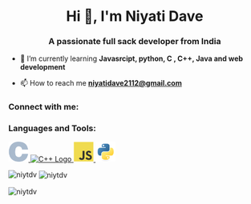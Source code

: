 <h1 align="center">Hi 👋, I'm Niyati Dave</h1>
<h3 align="center">A passionate full sack developer from India</h3>
<!-- <p align="left"> <img src="https://komarev.com/ghpvc/?username=niytdv&label=Profile%20views&color=0e75b6&style=flat" alt="niytdv" /> </p> -->

- 🌱 I’m currently learning **Javasrcipt, python, C , C++, Java and web development**

- 📫 How to reach me **niyatidave2112@gmail.com**

<h3 align="left">Connect with me:</h3>
<p align="left">
</p>

<h3 align="left">Languages and Tools:</h3>
<p align="left"> <a href="https://www.cprogramming.com/" target="_blank" rel="noreferrer"> <img src="https://raw.githubusercontent.com/devicons/devicon/master/icons/c/c-original.svg" alt="c" width="40" height="40"/> </a> <a  href="https://www.cppprogramming.com/" target="_blank" rel="noreferrer"> <img src="https://raw.githubusercontent.com/isocpp/logos/master/cpp_logo.png" alt="C++ Logo" width="40" height="40" /> </a> <a  href="https://developer.mozilla.org/en-US/docs/Web/JavaScript" target="_blank" rel="noreferrer"> <img src="https://raw.githubusercontent.com/devicons/devicon/master/icons/javascript/javascript-original.svg" alt="javascript" width="40" height="40"/> </a> <a  href="https://www.python.org" target="_blank" rel="noreferrer"> <img src="https://raw.githubusercontent.com/devicons/devicon/master/icons/python/python-original.svg" alt="python" width="40" height="40"/> </a> </p>

<p><img align="left" src="https://github-readme-stats.vercel.app/api/top-langs?username=niytdv&show_icons=true&locale=en&layout=compact" alt="niytdv" /></p>

<p>&nbsp;<img align="center" src="https://github-readme-stats.vercel.app/api?username=niytdv&show_icons=true&locale=en" alt="niytdv" /></p>

<p><img align="center" src="https://github-readme-streak-stats.herokuapp.com/?user=niytdv&" alt="niytdv" /></p>
